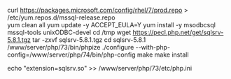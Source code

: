 curl https://packages.microsoft.com/config/rhel/7/prod.repo > /etc/yum.repos.d/mssql-release.repo<br>
yum clean all
yum update -y
ACCEPT_EULA=Y yum install -y msodbcsql mssql-tools unixODBC-devel
cd /tmp
wget https://pecl.php.net/get/sqlsrv-5.8.1.tgz
tar -zxvf sqlsrv-5.8.1.tgz
cd sqlsrv-5.8.1
/www/server/php/73/bin/phpize
./configure --with-php-config=/www/server/php/74/bin/php-config
make
make install

echo "extension=sqlsrv.so" >> /www/server/php/73/etc/php.ini
